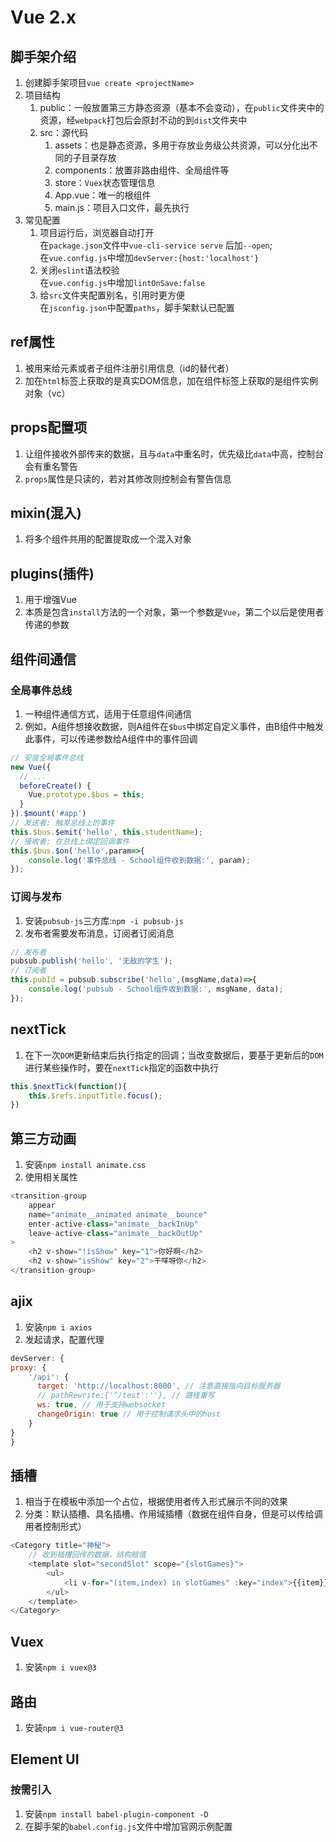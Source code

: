 # Vue 2.x
## 脚手架介绍
1. 创建脚手架项目`vue create <projectName>`
2. 项目结构
	1. public：一般放置第三方静态资源（基本不会变动），在`public`文件夹中的资源，经`webpack`打包后会原封不动的到`dist`文件夹中
	2. src：源代码
		1. assets：也是静态资源，多用于存放业务级公共资源，可以分化出不同的子目录存放
		2. components：放置非路由组件、全局组件等
		3. store：`Vuex`状态管理信息
		4. App.vue：唯一的根组件
		5. main.js：项目入口文件，最先执行
3. 常见配置
	1. 项目运行后，浏览器自动打开<br>
		在`package.json`文件中`vue-cli-service serve` 后加`--open`;<br>
		在`vue.config.js`中增加`devServer:{host:'localhost'}`
	2. 关闭`eslint`语法校验<br>
		在`vue.config.js`中增加`lintOnSave:false`
	3. 给`src`文件夹配置别名，引用时更方便<br>
		在`jsconfig.json`中配置`paths`，脚手架默认已配置
		
	

## ref属性
1. 被用来给元素或者子组件注册引用信息（id的替代者）
2. 加在`html`标签上获取的是真实DOM信息，加在组件标签上获取的是组件实例对象（vc）

## props配置项
1. 让组件接收外部传来的数据，且与`data`中重名时，优先级比`data`中高，控制台会有重名警告
2. `props`属性是只读的，若对其修改则控制会有警告信息

## mixin(混入)
1. 将多个组件共用的配置提取成一个混入对象

## plugins(插件)
1. 用于增强Vue
2. 本质是包含`install`方法的一个对象，第一个参数是`Vue`，第二个以后是使用者传递的参数

## 组件间通信
### 全局事件总线
1. 一种组件通信方式，适用于任意组件间通信
2. 例如，A组件想接收数据，则A组件在`$bus`中绑定自定义事件，由B组件中触发此事件，可以传递参数给A组件中的事件回调
```javascript
// 安装全局事件总线
new Vue({
  // ...
  beforeCreate() {
  	Vue.prototype.$bus = this;
  }
}).$mount('#app') 
// 发送者: 触发总线上的事件
this.$bus.$emit('hello', this.studentName);
// 接收者: 在总线上绑定回调事件
this.$bus.$on('hello',param=>{
	console.log('事件总线 - School组件收到数据:', param);
});
```

### 订阅与发布
1. 安装`pubsub-js`三方库:`npm -i pubsub-js`
2. 发布者需要发布消息，订阅者订阅消息
```javascript
// 发布者
pubsub.publish('hello', '无敌的学生');
// 订阅者
this.pubId = pubsub.subscribe('hello',(msgName,data)=>{
	console.log('pubsub - School组件收到数据:', msgName, data);
});
```

## nextTick
1. 在下一次`DOM`更新结束后执行指定的回调；当改变数据后，要基于更新后的`DOM`进行某些操作时，要在`nextTick`指定的函数中执行
```javascript
this.$nextTick(function(){
	this.$refs.inputTitle.focus();
})
```

## 第三方动画
1. 安装`npm install animate.css`
2. 使用相关属性
```javascript
<transition-group
	appear
	name="animate__animated animate__bounce"
	enter-active-class="animate__backInUp"
	leave-active-class="animate__backOutUp"
>
	<h2 v-show="!isShow" key="1">你好啊</h2>
	<h2 v-show="isShow" key="2">干咩呀你</h2>
</transition-group>
```

## ajix
1. 安装`npm i axios`
2. 发起请求，配置代理
```javascript
devServer: {
proxy: {
	'/api': {
	  target: 'http://localhost:8000', // 注意直接指向目标服务器
	  // pathRewrite:{'^/test':''}, // 路径重写
	  ws: true, // 用于支持websocket
	  changeOrigin: true // 用于控制请求头中的host
	}
}
}
```

## 插槽
1. 相当于在模板中添加一个占位，根据使用者传入形式展示不同的效果
2. 分类：默认插槽、具名插槽、作用域插槽（数据在组件自身，但是可以传给调用者控制形式）
```javascript
<Category title="神秘">
	// 收到插槽回传的数据，结构赋值
	<template slot="secondSlot" scope="{slotGames}">
		<ul>
			<li v-for="(item,index) in slotGames" :key="index">{{item}}</li>
		</ul>
	</template>
</Category>
```

## Vuex
1. 安装`npm i vuex@3`

## 路由
1. 安装`npm i vue-router@3`


## Element UI
### 按需引入
1. 安装`npm install babel-plugin-component -D`
2. 在脚手架的`babel.config.js`文件中增加官网示例配置
